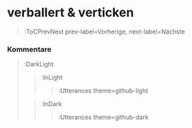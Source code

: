 <style>.container {padding-top: 96px !important;}</style>


# verballert & verticken


> :ToCPrevNext prev-label=Vorherige, next-label=Nächste

### Kommentare

> :DarkLight
> > :InLight
> >
> > > :Utterances theme=github-light
>
> > :InDark
> >
> > > :Utterances theme=github-dark
